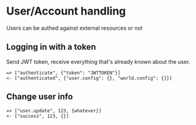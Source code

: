 # User/Account handling

Users can be authed against external resources or not


## Logging in with a token

Send JWT token, receive everything that's already known about the user.

```
=> ["authenticate", {"token": "JWTTOKEN"}]
<- ["authenticated", {"user.config": {}, "world.config": {}}]
```

## Change user info

```
=> ["user.update", 123, {whatever}]
<- ["success", 123, {}]
```
